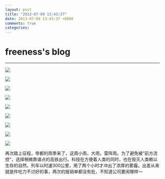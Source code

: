 ```yaml
---
layout: post
title: "2013-07-09 13:43:37"
date: 2013-07-09 13:43:37 +0800
comments: true
categories: 
---
```


# freeness's blog

----------

![](http://okqmqrbgo.bkt.clouddn.com/201307091343371.jpg)

![](http://okqmqrbgo.bkt.clouddn.com/201307091343372.jpg)

![](http://okqmqrbgo.bkt.clouddn.com/201307091343373.jpg)

![](http://okqmqrbgo.bkt.clouddn.com/201307091343374.jpg)

![](http://okqmqrbgo.bkt.clouddn.com/201307091343375.jpg)

![](http://okqmqrbgo.bkt.clouddn.com/201307091343376.jpg)

![](http://okqmqrbgo.bkt.clouddn.com/201307091343377.jpg)

![](http://okqmqrbgo.bkt.clouddn.com/201307091343378.jpg)

![](http://okqmqrbgo.bkt.clouddn.com/201307091343379.jpg)

>
再次踏上征程，帝都的雨季来了，这周小雨，大雨，雷阵雨。为了避免被“前方流控”，选择稍微靠谱点的高铁出行。科技在方便着人类的同时，也在毁灭人类赖以生存的自然。列车以时速300公里，用了两个小时才冲出了浓厚的雾霾。出差从来就是件吃力不讨好的事，两次的报销单都没有批，不知道公司要闹哪样～